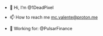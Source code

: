 - 👋 Hi, I’m @1DeadPixel

- 📫 How to reach me mc.valente@proton.me

- 👷 Working for: @PulsarFinance

